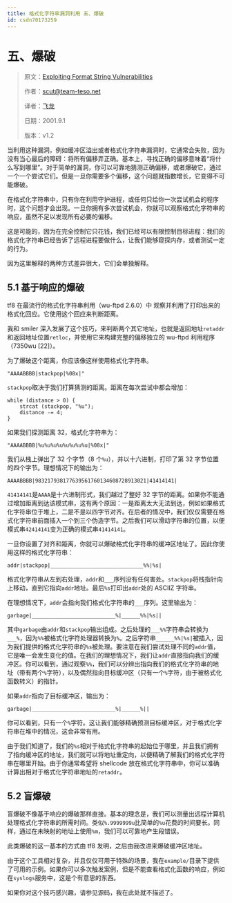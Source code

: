 ```yaml
---
title: 格式化字符串漏洞利用 五、爆破
id: csdn70173259
---
```


# 五、爆破

> 原文：[Exploiting Format String Vulnerabilities](https://crypto.stanford.edu/cs155/papers/formatstring-1.2.pdf)
> 
> 作者：scut@team-teso.net
> 
> 译者：[飞龙](https://github.com/wizardforcel)
> 
> 日期：2001.9.1
> 
> 版本：v1.2

当利用这种漏洞，例如缓冲区溢出或者格式化字符串漏洞时，它通常会失败，因为没有当心最后的障碍：将所有偏移弄正确。基本上，寻找正确的偏移意味着“将什么写到哪里”。对于简单的漏洞，你可以可靠地猜测正确偏移，或者爆破它，通过一个一个尝试它们。但是一旦你需要多个偏移，这个问题就指数增长，它变得不可能爆破。

在格式化字符串中，只有你在利用守护进程，或任何只给你一次尝试机会的程序时，这个问题才会出现。一旦你拥有多次尝试机会，你就可以观察格式化字符串的响应，虽然不足以发现所有必要的偏移。

这是可能的，因为在完全控制它只花钱，我们已经可以有限控制目标进程：我们的格式化字符串已经告诉了远程进程要做什么，让我们能够窥探内存，或者测试一定的行为。

因为这里解释的两种方式差异很大，它们会单独解释。

## 5.1 基于响应的爆破

tf8 在最流行的格式化字符串利用（wu-ftpd 2.6.0）中 观察并利用了打印出来的格式化回应。它使用这个回应来判断距离。

我和 smiler 深入发展了这个技巧，来判断两个其它地址，也就是返回地址`retaddr`和返回地址位置`retloc`，并使用它来构建完整的偏移独立的 wu-ftpd 利用程序（7350wu [22]）。

为了爆破这个距离，你应该像这样使用格式化字符串。

```
"AAAABBBB|stackpop|%08x|"
```

`stackpop`取决于我们打算猜测的距离。距离在每次尝试中都会增加：

```
while (distance > 0) {
    strcat (stackpop, "%u"); 
    distance -= 4; 
}
```

如果我们探测距离 32，格式化字符串为：

```
"AAAABBBB|%u%u%u%u%u%u%u%u|%08x|"
```

我们从栈上弹出了 32 个字节（8 个`%u`），并以十六进制，打印了第 32 字节位置的四个字节。理想情况下的输出为：

```
AAAABBBB|983217938177639561760134608728913021|41414141|
```

`41414141`是`AAAA`是十六进制形式，我们越过了整好 32 字节的距离。如果你不能通过增加距离到达该模式串，这有两个原因：一是距离太大无法到达，例如如果格式化字符串位于堆上，二是不是以四字节对齐。在后者的情况中，我们仅仅需要在格式化字符串前面插入一个到三个伪造字节。之后我们可以滑动字符串的位置，以便模式串`42414141`变为正确的模式串`41414141`。

一旦你设置了对齐和距离，你就可以爆破格式化字符串的缓冲区地址了。因此你使用这样的格式化字符串：

```
addr|stackpop|______________________________%%|%s|
```

格式化字符串从左到右处理，`addr`和`___`序列没有任何害处。`stackpop`将栈指针向上移动，直到它指向`addr`地址。最后`%s`打印出`addr`处的 ASCIIZ 字符串。

在理想情况下，`addr`会指向我们格式化字符串的`___`序列。这里输出为：

```
garbage|___________________________%|______%%|%s||
```

其中`garbage`由`addr`和`stackpop`输出组成。之后处理的`___%%`字符串会转换为`___%`，因为`%%`被格式化字符处理器转换为`%`。之后字符串`______%%|%s|`被插入，因为我们提供的格式化字符串的`%s`被处理。要注意在我们尝试处理不同的`addr`值，它是唯一会发生变化的值。在我们的理想情况下，我们让`addr`直接指向我们的缓冲区。你可以看到，通过观察`%%`，我们可以分辨出指向我们的格式化字符串的地址（带有两个`%`字符），以及偶然指向目标缓冲区（只有一个`%`字符，由于被格式化函数转义）的指针。

如果`addr`指向了目标缓冲区，输出为：

```
garbage|___________________________%|______%||
```

你可以看到，只有一个`%`字符。这让我们能够精确预测目标缓冲区，对于格式化字符串在堆中的情况，这会非常有用。

由于我们知道了，我们的`%s`相对于格式化字符串的起始位于哪里，并且我们拥有了指向缓冲区的地址，我们就可以将地址重定向，以便精确了解我们的格式化字符串在哪里开始。由于你通常希望将 shellcode 放在格式化字符串中，你可以准确计算出相对于格式化字符串地址的`retaddr`。

## 5.2 盲爆破

盲爆破不像基于响应的爆破那样直接。基本的理念是，我们可以测量出远程计算机处理格式化字符串的所需时间。类似`%.9999999u`比简单的`%u`花费的时间要长。同样，通过在未映射的地址上使用`%m`，我们可以可靠地产生段错误。

此类爆破的这一基本的方式由 tf8 发明，之后由我改进来爆破缓冲区地址。

由于这个工具相对复杂，并且仅仅可用于特殊的场景，我在`example/`目录下提供了可用的示例。如果你可以多次触发案例，但是不能查看格式化函数的响应，例如在`syslogs`服务中，这是个有意思的东西。

如果你对这个技巧感兴趣，请参见源码，我在此处就不描述了。